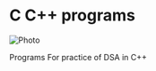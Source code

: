 # C C++ programs

<img src="https://media.geeksforgeeks.org/wp-content/cdn-uploads/20220509120600/Learn-Data-Structures-and-Algorithms-Easily.gif" alt="Photo">

Programs For practice of DSA in C++
